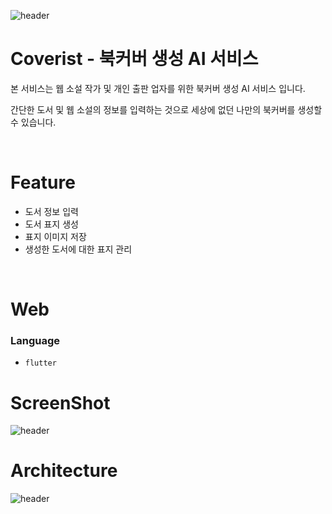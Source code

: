 ![header](https://user-images.githubusercontent.com/72238126/171427331-b444eef3-eb4e-4b18-b215-3f72e9bc2226.png)
# Coverist - 북커버 생성 AI 서비스

본 서비스는 웹 소설 작가 및 개인 출판 업자를 위한 북커버 생성 AI 서비스 입니다.

간단한 도서 및 웹 소설의 정보를 입력하는 것으로 세상에 없던 나만의 북커버를 생성할 수 있습니다.

<br>

# Feature

- 도서 정보 입력
- 도서 표지 생성
- 표지 이미지 저장
- 생성한 도서에 대한 표지 관리

<br>

# Web

### Language
- `flutter`

# ScreenShot
![header]()


# Architecture
![header]()


